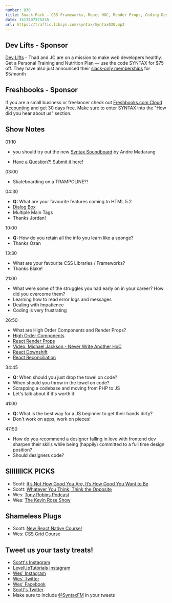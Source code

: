 ```yaml
---
number: 030
title: Snack Pack — CSS Frameworks, React HOC, Render Props, Coding Designers, Early Career Advice and a sound board!
date: 1517407375235
url: https://traffic.libsyn.com/syntax/Syntax030.mp3
---
```


## Dev Lifts - Sponsor

[Dev Lifts](https://devlifts.io) - Thad and JC are on a mission to make web developers healthy. Get a Personal Training and Nutrition Plan — use the code SYNTAX for $75 off. They have also just announced their [slack-only memberships](https://devlifts.io/slack.html) for $5/month

## Freshbooks - Sponsor

If you are a small business or freelancer check out [Freshbooks.com Cloud Accounting](https://freshbooks.com/syntax) and get 30 days free. Make sure to enter SYNTAX into the "How did you hear about us" section.

## Show Notes

01:10

* you should try out the new [Syntax Soundboard](https://codepen.io/drehimself/full/BYBwBp/) by Andre Madarang

* [Have a Question?! Submit it here!](https://docs.google.com/forms/d/e/1FAIpQLSfQlAo1wXHiJMySdU-h8QMtfoz92aMS9eycEHXB6eRCLh8KHA/viewform)

03:00

* Skateboarding on a TRAMPOLINE?!

04:30

* **Q:** What are your favourite features coming to HTML 5.2
* [Dialog Box](https://webdesign.tutsplus.com/tutorials/native-popups-and-modals-with-the-html5-dialog-element--cms-23876)
* Multiple Main Tags
* Thanks Jordan!

10:00

* **Q:** How do you retain all the info you learn like a sponge?
* Thanks Ozan

13:30

* What are your favourite CSS Libraries / Frameworks?
* Thanks Blake!

21:00

* What were some of the struggles you had early on in your career? How did you overcome them?
* Learning how to read error logs and messages
* Dealing with Impatience
* Coding is very frustrating

26:50

* What are High Order Components and Render Props?
* [High Order Components](https://reactjs.org/docs/higher-order-components.html)
* [React Render Props](https://reactjs.org/docs/render-props.html)
* [Video: Michael Jackson - Never Write Another HoC](https://www.youtube.com/watch?v=BcVAq3YFiuc)
* [React Downshift](https://github.com/paypal/downshift)
* [React Reconciliation](https://reactjs.org/docs/reconciliation.html)

34:45

* **Q:** When should you just drop the towel on code?
* When should you throw in the towel on code?
* Scrapping a codebase and moving from PHP to JS
* Let's talk about if it's worth it

41:00

* **Q:** What is the best way for a JS beginner to get their hands dirty?
* Don't work on apps, work on pieces!

47:50

* How do you recommend a designer falling in love with frontend dev sharpen their skills while being (happily) committed to a full time design position?
* Should designers code?

## SIIIIIIICK PICKS

* Scott: [It’s Not How Good You Are, It’s How Good You Want to Be](http://amzn.to/2DOE9V9)
* Scott: [Whatever You Think, Think the Opposite](http://amzn.to/2GybLbh)
* Wes: [Tony Robins Podcast](https://www.tonyrobbins.com/podcasts/)
* Wes: [The Kevin Rose Show](https://www.kevinrose.com/)

## Shameless Plugs

* Scott: [New React Native Course!](https://www.leveluptutorials.com/pro)
* Wes: [CSS Grid Course](https://CSSGrid.io)

## Tweet us your tasty treats!

* [Scott's Instagram](https://www.instagram.com/stolinski/)
* [LevelUpTutorials Instagram](https://www.instagram.com/LevelUpTutorials/)
* [Wes' Instagram](https://www.instagram.com/wesbos/)
* [Wes' Twitter](https://twitter.com/wesbos)
* [Wes' Facebook](https://www.facebook.com/wesbos.developer)
* [Scott's Twitter](https://twitter.com/stolinski)
* Make sure to include [@SyntaxFM](https://twitter.com/SyntaxFM) in your tweets
